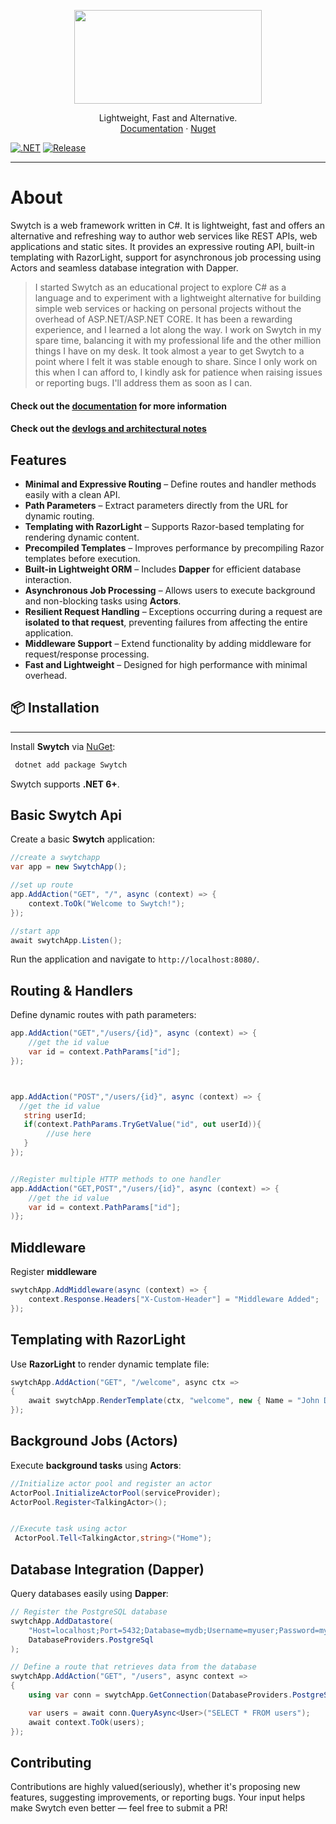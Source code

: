 <!-- LOGO -->

<p align="center">
 <img src="https://github.com/Gwali-1/Swytch/blob/main/Swytch/Logos/logo-1.png?raw=true" width=300 height=150>
</p>
<p align="center">
   Lightweight, Fast and Alternative.
    <br />
    <a href="https://gwali-1.github.io/Swytch/">Documentation</a>
    ·
    <a href="https://www.nuget.org/packages/Swytch/">Nuget</a>
</p>

[![.NET](https://github.com/Gwali-1/Swytch/actions/workflows/dotnet_build.yml/badge.svg)](https://github.com/Gwali-1/Swytch/actions/workflows/dotnet_build.yml)
[![Release](https://github.com/Gwali-1/Swytch/actions/workflows/release.yml/badge.svg)](https://github.com/Gwali-1/Swytch/actions/workflows/release.yml)

---




# About

Swytch is a web framework written in C#. It is lightweight, fast and offers an alternative and refreshing
way to author web services like REST APIs, web applications and static sites. It provides an expressive routing API, built-in
templating with RazorLight, support for asynchronous job
processing using Actors and seamless database integration with Dapper.


> I started Swytch as an educational project to explore C# as a language and to experiment with a lightweight
> alternative
> for building simple web services or hacking on personal projects without the overhead of ASP.NET/ASP.NET CORE. It has
> been a
> rewarding experience, and I learned a lot along the way.
> I work on Swytch in my spare time, balancing it with my professional life and the other million things I have on my
> desk. It took almost a year to get Swytch to a point where
> I felt it was stable enough to share. Since I only work on this when I can afford to, I kindly ask for patience when
> raising issues or reporting bugs. I'll address them as soon as I can.

#### Check out the [documentation](https://gwali-1.github.io/Swytch/) for more information

#### Check out the [devlogs and architectural notes ](https://github.com/Gwali-1/Swytch/blob/main/Notes/notes_26_06_24.md)

## Features

- **Minimal and Expressive Routing** – Define routes and handler methods easily with a clean API.
- **Path Parameters** – Extract parameters directly from the URL for dynamic routing.
- **Templating with RazorLight** – Supports Razor-based templating for rendering dynamic content.
- **Precompiled Templates** – Improves performance by precompiling Razor templates before execution.
- **Built-in Lightweight ORM** – Includes **Dapper** for efficient database interaction.
- **Asynchronous Job Processing** – Allows users to execute background and non-blocking tasks using **Actors**.
- **Resilient Request Handling** – Exceptions occurring during a request are **isolated to that request**, preventing
  failures from affecting the entire application.
- **Middleware Support** – Extend functionality by adding middleware for request/response processing.
- **Fast and Lightweight** – Designed for high performance with minimal overhead.

## 📦 Installation

---

Install **Swytch** via [NuGet](https://www.nuget.org/packages/Swytch/):

```sh
 dotnet add package Swytch
```

Swytch supports **.NET 6+**.

## Basic Swytch Api

Create a basic **Swytch** application:

```csharp
//create a swytchapp
var app = new SwytchApp();

//set up route 
app.AddAction("GET", "/", async (context) => {
    context.ToOk("Welcome to Swytch!");
});

//start app
await swytchApp.Listen(); 
```

Run the application and navigate to `http://localhost:8080/`.

## Routing & Handlers


Define dynamic routes with path parameters:

```csharp
app.AddAction("GET","/users/{id}", async (context) => { 
    //get the id value
    var id = context.PathParams["id"];
});



app.AddAction("POST","/users/{id}", async (context) => { 
  //get the id value
   string userId;
   if(context.PathParams.TryGetValue("id", out userId)){
        //use here 
   }
});


//Register multiple HTTP methods to one handler
app.AddAction("GET,POST","/users/{id}", async (context) => { 
    //get the id value
    var id = context.PathParams["id"];
)};

```

## Middleware

Register **middleware**

```csharp
swytchApp.AddMiddleware(async (context) => {
    context.Response.Headers["X-Custom-Header"] = "Middleware Added";
});
```

## Templating with RazorLight


Use **RazorLight** to render dynamic template file:

```csharp
swytchApp.AddAction("GET", "/welcome", async ctx => 
{
    await swytchApp.RenderTemplate(ctx, "welcome", new { Name = "John Doe" });
});
```

## Background  Jobs (Actors)


Execute **background tasks** using **Actors**:

```csharp
//Initialize actor pool and register an actor
ActorPool.InitializeActorPool(serviceProvider);
ActorPool.Register<TalkingActor>();


//Execute task using actor
 ActorPool.Tell<TalkingActor,string>("Home");
```

## Database Integration (Dapper)

Query databases easily using **Dapper**:

```csharp
// Register the PostgreSQL database
swytchApp.AddDatastore(
    "Host=localhost;Port=5432;Database=mydb;Username=myuser;Password=mypassword;",
    DatabaseProviders.PostgreSql
);

// Define a route that retrieves data from the database
swytchApp.AddAction("GET", "/users", async context =>
{
    using var conn = swytchApp.GetConnection(DatabaseProviders.PostgreSql);

    var users = await conn.QueryAsync<User>("SELECT * FROM users");
    await context.ToOk(users);
});
```

## Contributing


Contributions are highly valued(seriously), whether it's proposing new features, suggesting improvements, or reporting bugs. Your
input helps make Swytch even better — feel free to submit a PR! 


